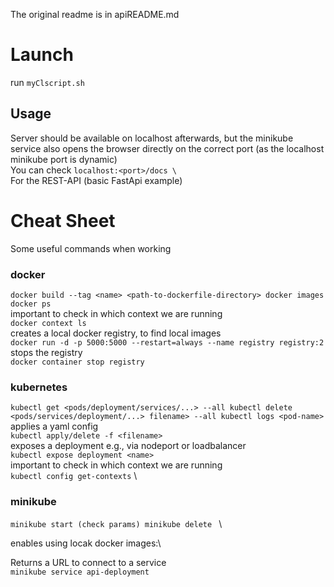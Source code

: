 The original readme is in apiREADME.md
# Launch
run
`
myClscript.sh
`

## Usage
Server should be available on localhost afterwards, but the minikube service also opens the browser directly on the correct port
(as the localhost minikube port is dynamic)
\
You can check 
`
localhost:<port>/docs \
`
\
For the REST-API (basic FastApi example)


# Cheat Sheet
Some useful commands when working
### docker
`
    docker build --tag <name> <path-to-dockerfile-directory>
    docker images
    docker ps
`
\
important to check in which context we are running\
`
    docker context ls 
`
\
creates a local docker registry, to find local images\
`
    docker run -d -p 5000:5000 --restart=always --name registry registry:2
`
\
stops the registry\
`
    docker container stop registry
`
### kubernetes
`
    kubectl get <pods/deployment/services/...> --all
    kubectl delete <pods/services/deployment/...> filename> --all
    kubectl logs <pod-name>
`
\
applies a yaml config\
`
    kubectl apply/delete -f <filename>
`
\
exposes a deployment e.g., via nodeport or loadbalancer\
`
    kubectl expose deployment <name> 
`
\
important to check in which context we are running\
`
    kubectl config get-contexts
`
\
### minikube
`
    minikube start (check params)
    minikube delete 
`
\

enables using locak docker images:\


Returns a URL to connect to a service\
`
    minikube service api-deployment 
`